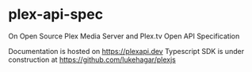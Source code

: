 # plex-api-spec
 
On Open Source Plex Media Server and Plex.tv Open API Specification

Documentation is hosted on https://plexapi.dev 
Typescript SDK is under construction at https://github.com/lukehagar/plexjs

